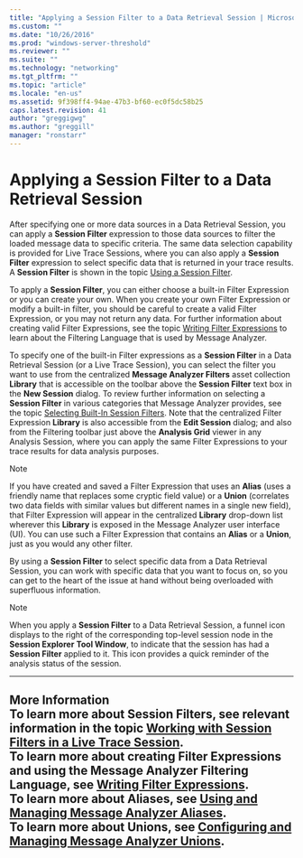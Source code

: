 ```yaml
---
title: "Applying a Session Filter to a Data Retrieval Session | Microsoft Docs"
ms.custom: ""
ms.date: "10/26/2016"
ms.prod: "windows-server-threshold"
ms.reviewer: ""
ms.suite: ""
ms.technology: "networking"
ms.tgt_pltfrm: ""
ms.topic: "article"
ms.locale: "en-us"
ms.assetid: 9f398ff4-94ae-47b3-bf60-ec0f5dc58b25
caps.latest.revision: 41
author: "greggigwg"
ms.author: "greggill"
manager: "ronstarr"
---
```

# Applying a Session Filter to a Data Retrieval Session
After specifying one or more data sources in a Data Retrieval Session, you can apply a **Session Filter** expression to those data sources to filter the loaded message data to specific criteria. The same data selection capability is provided for Live Trace Sessions, where you can also apply a **Session Filter** expression to select specific data that is returned in your trace results. A **Session Filter** is shown in the topic [Using a Session Filter](message-analyzer-tutorial.md#BKMK_UsingSessionFilter).  
  
 To apply a **Session Filter**, you can either choose a built-in Filter Expression or you can create your own. When you create your own Filter Expression or modify a built-in filter, you should be careful to create a valid Filter Expression, or you may not return any data. For further information about creating valid Filter Expressions, see the topic [Writing Filter Expressions](writing-filter-expressions.md) to learn about the Filtering Language that is used by Message Analyzer.  
  
 To specify one of the built-in Filter expressions as a **Session Filter** in a Data Retrieval Session (or a Live Trace Session), you can select the filter you want to use from the centralized **Message Analyzer Filters** asset collection **Library** that is accessible on the toolbar above the **Session Filter** text box in the **New Session** dialog. To review further information on selecting a **Session Filter** in various categories that Message Analyzer provides, see the topic [Selecting Built-In Session Filters](working-with-session-filters-in-a-live-trace-session.md#BKMK_SelectingSessionFilters). Note that the centralized Filter Expression **Library** is also accessible from the **Edit Session** dialog; and also from the Filtering toolbar just above the **Analysis Grid** viewer in any Analysis Session, where you can apply the same Filter Expressions to your trace results for data analysis purposes.  
  
> [!NOTE]
>  If you have created and saved a Filter Expression that uses an **Alias** (uses a friendly name that replaces some cryptic field value) or a **Union** (correlates two data fields with similar values but different names in a single new field), that Filter Expression will appear in the centralized **Library** drop-down list wherever this **Library** is exposed in the Message Analyzer user interface (UI). You can use such a Filter Expression that contains an **Alias** or a **Union**, just as you would any other filter.  
  
 By using a **Session Filter** to select specific data from a Data Retrieval Session, you can work with specific data that you want to focus on, so you can get to the heart of the issue at hand without being overloaded with superfluous information.  
  
> [!NOTE]
>  When you apply a **Session Filter** to a Data Retrieval Session, a funnel icon displays to the right of the corresponding top-level session node in the **Session Explorer** **Tool Window**, to indicate that the session has had a **Session Filter** applied to it. This icon provides a quick reminder of the analysis status of the session.  
  
---  
  
 **More Information**   
 **To learn more** about **Session Filters**, see relevant information in the topic [Working with Session Filters in a Live Trace Session](working-with-session-filters-in-a-live-trace-session.md).  
**To learn more** about creating Filter Expressions and using the Message Analyzer Filtering Language, see [Writing Filter Expressions](writing-filter-expressions.md).   
**To learn more** about **Aliases**, see [Using and Managing Message Analyzer Aliases](using-and-managing-message-analyzer-aliases.md).   
**To learn more** about **Unions**, see [Configuring and Managing Message Analyzer Unions](configuring-and-managing-message-analyzer-unions.md).  
---